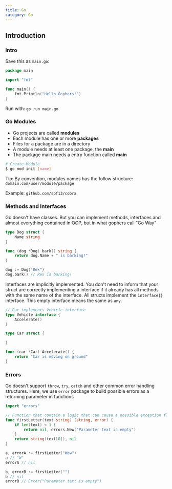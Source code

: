 ```yaml
---
title: Go
category: Go
---
```

## Introduction

### Intro

Save this as `main.go`:

```go
package main

import "fmt"

func main() {
    fmt.Println("Hello Gophers!")
}
```

Run with: `go run main.go`


### Go Modules

* Go projects are called **modules**
* Each module has one or more **packages**
* Files for a package are in a directory
* A module needs at least one package, the **main**
* The package main needs a entry function called **main**

```bash
# Create Module
$ go mod init [name]
```

Tip: By convention, modules names has the follow structure: `domain.com/user/module/package`

Example: `github.com/spf13/cobra`

### Methods and Interfaces

Go doesn't have classes. But you can implement methods, interfaces and almost everything contained in OOP, but in what gophers call "Go Way"

```go
type Dog struct {
    Name string
}

func (dog *Dog) bark() string {
    return dog.Name + " is barking!"
}

dog := Dog{"Rex"}
dog.bark() // Rex is barking!
```

Interfaces are implicitly implemented. You don't need to inform that your struct are correctly implementing a interface if it already has all methods with the same name of the interface.
All structs implement the `interface{}` interface. This empty interface means the same as `any`.

```go
// Car implements Vehicle interface
type Vehicle interface {
    Accelerate()
}

type Car struct {

}

func (car *Car) Accelerate() {
    return "Car is moving on ground"
}
```

### Errors

Go doesn't support `throw`, `try`, `catch` and other common error handling structures. Here, we use `error` package to build possible errors as a returning parameter in functions

```go
import "errors"

// Function that contain a logic that can cause a possible exception flow 
func firstLetter(text string) (string, error) {
    if len(text) < 1 {
        return nil, errors.New("Parameter text is empty")
    }
    return string(text[0]), nil
}

a, errorA := firstLetter("Wow")
a // "W"
errorA // nil

b, errorB := firstLetter("")
b // nil
errorB // Error("Parameter text is empty")
```

